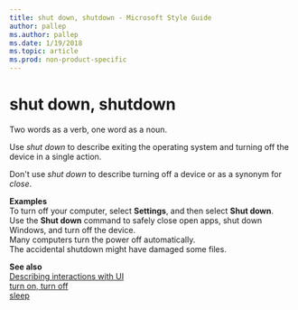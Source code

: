 ```yaml
---
title: shut down, shutdown - Microsoft Style Guide
author: pallep
ms.author: pallep
ms.date: 1/19/2018
ms.topic: article
ms.prod: non-product-specific
---
```


# shut down, shutdown

Two words as a verb, one word as a noun. 

Use *shut down* to describe exiting the operating system and turning off the device in a single action. 

Don't use *shut down* to describe turning off a device or as a synonym for *close*.

**Examples**  
To turn off your computer, select **Settings**, and then select **Shut down**.  
Use the **Shut down** command to safely close open apps, shut down Windows, and turn off the device.   
Many computers turn the power off automatically.  
The accidental shutdown might have damaged some files. 

**See also**   
[Describing interactions with UI](/style-guide/procedures-instructions/describing-interactions-with-ui)  
[turn on, turn off](/style-guide/a-z-word-list-term-collections/t/turn-on-turn-off)  
[sleep](/style-guide/a-z-word-list-term-collections/s/sleep)
